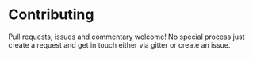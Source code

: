 # Contributing

Pull requests, issues and commentary welcome! No special process just create a request and get in touch either via gitter or create an issue.